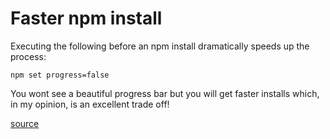 # Faster npm install

Executing the following before an npm install dramatically speeds up the process:

```
npm set progress=false
```

You wont see a beautiful progress bar but you will get faster installs which, in my opinion, is an excellent trade off!

[source](https://davidwalsh.name/faster-npm)
